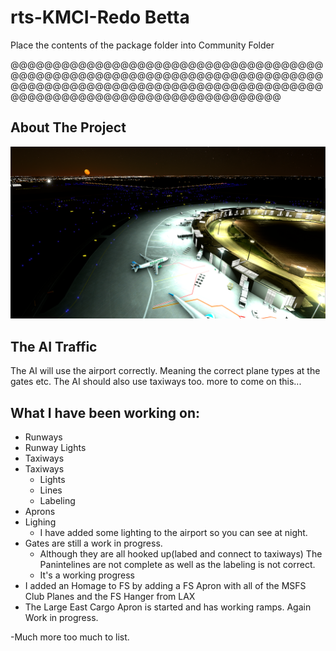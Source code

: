 # rts-KMCI-Redo Betta

Place the contents of the package folder into Community Folder

@@@@@@@@@@@@@@@@@@@@@@@@@@@@@@@@@@@@@@@@@@@@@@@@@@@@@@@@@@@@@@@@@@@@@@@@@@@@@@@@@@@@@@@@@@@@@@@@@@@@@@@@@@@@@@@@@@@@@@@@@@@@@@@@@@@@@@@@@@@@@@@

<!-- ABOUT THE PROJECT -->
## About The Project

![GitHub Logo](https://github.com/Lazy-Betta/MSFS-KMCI-Redo/blob/main/img/KMCI-1.1.png)

## The AI Traffic
The AI will use the airport correctly. Meaning the correct plane types at the gates etc. The AI should also use taxiways too. more to come on this...

## What I have been working on: 
  - Runways
  - Runway Lights
  - Taxiways
  - Taxiways 
    - Lights
    - Lines 
    - Labeling
  - Aprons
  - Lighing
    - I have added some lighting to the airport so you can see at night.
  - Gates are still a work in progress. 
    - Although they are all hooked up(labed and connect to taxiways) The Panintelines are not complete as well as the labeling is not correct. 
    - It's a working progress
  - I added an Homage to FS by adding a FS Apron with all of the MSFS Club Planes and the FS Hanger from LAX
  - The Large East Cargo Apron is started and has working ramps. Again Work in progress.

  -Much more too much to list. 
